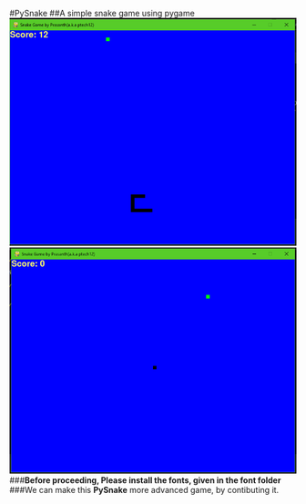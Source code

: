 #PySnake
##A simple snake game using pygame
![alt text](https://github.com/ptech12/PySnake/blob/master/img/Header.png)
![alt text](https://github.com/ptech12/PySnake/blob/master/img/init_game.png)
###**Before proceeding, Please install the fonts, given in the font folder**
###We can make this **PySnake** more advanced game, by contibuting it.
 